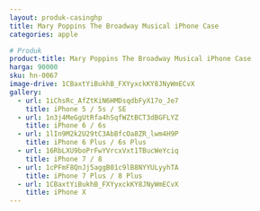 ```yaml
---
layout: produk-casinghp
title: Mary Poppins The Broadway Musical iPhone Case
categories: apple

# Produk
product-title: Mary Poppins The Broadway Musical iPhone Case
harga: 90000
sku: hn-0067
image-drive: 1CBaxtYiBukhB_FXYyxckKY8JNyWmECvX
gallery:
  - url: 1iChsRc_AfZtKiN6HMDsqdbFyX17o_Je7
    title: iPhone 5 / 5s / SE
  - url: 1n3j4MeGgUtRfa4hSqfWZtBCT3dBGFLYZ
    title: iPhone 6 / 6s
  - url: 1lIn9M2k2U29tC3AbBfcOa8ZR_lwm4H9P
    title: iPhone 6 Plus / 6s Plus
  - url: 16RbLXU9boPrFwYVrcxVxt1TBucWeYciq
    title: iPhone 7 / 8
  - url: 1cPFmF8QnJj5aggB01c9lB8NYYULyyhTA
    title: iPhone 7 Plus / 8 Plus
  - url: 1CBaxtYiBukhB_FXYyxckKY8JNyWmECvX
    title: iPhone X
---
```


